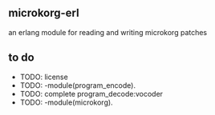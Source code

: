 ## microkorg-erl

an erlang module for reading and writing microkorg patches

## to do

- TODO: license
- TODO: -module(program_encode).
- TODO: complete program_decode:vocoder
- TODO: -module(microkorg).
